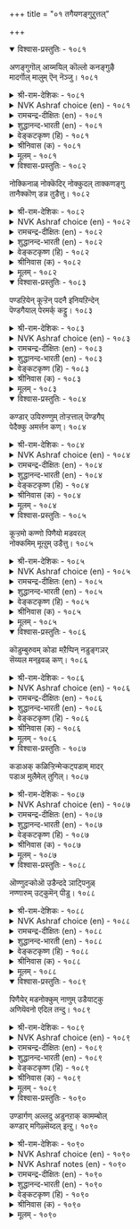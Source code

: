 +++
title = "०१ तगैयणङ्गुऱुत्तल्"

+++


<details open><summary>विश्वास-प्रस्तुतिः - १०८१</summary>

अणङ्गुगॊल् आय्मयिल् कॊल्लो कनङ्गुऴै  
मादर्गॊल् मालुम् ऎन् नॆञ्जु।      १०८१
</details>

<details><summary>श्री-राम-देशिकः - १०८१</summary>

रम्यकेशवती चेयं मयूरी किमु देवता ।  
अथवा मानुषीत्येवं प्राप्नोति मे मनः ॥ १०८१॥
</details>

<details><summary>NVK Ashraf choice (en) - १०८१</summary>

१०८१
"A goddess, a rare peahen or a woman
Decked with jewels?" My heart is amazed! *
(P.S. Sundaram)
</details>

<details><summary>रामचन्द्र-दीक्षितः (en) - १०८१</summary>

1081 aṇaṅkukol āymayil kollō kaṉaṅkuḻai  
mātarkol mālumeṉ neñcu.

1081\. Is this a goddess fair? Or is it a rare peacock? Or, is it a mortal with heavy ear-rings? My mind is perplexed in the extreme.  
</details>

<details><summary>शुद्धानन्द-भारती (en) - १०८१</summary>

1\. அணங்குகொல் ஆய்மயில் கொல்லோ கனங்குழை  
மாதர்கொல் மாலும்என் நெஞ்சு.  
Is it an angel? A fair peacock  
Or jewelled belle? To my mind a shock!        1081  
</details>

<details><summary>वेङ्कटकृष्ण (हि) - १०८१</summary>

1081
क्या यह है देवांगना, या सुविशेष मयूर ।  
या नारी कुंड़ल-सजी, मन है भ्रम में चूर ॥
</details>

<details><summary>श्रीनिवास (क) - १०८१</summary>

1081. (इवळु) देवकन्निकॆयो, आय्दुतन्द विशिष्टवाद नविलो, दट्टवाद केश राशियिन्द अलङ्करिसल्पट्ट मानव स्त्रीयो, (ऎन्दु) नन्न हृदयवु भ्रमितवागिदॆ.

</details>

<details><summary>मूलम् - १०८१</summary>

अणङ्गुगॊल् आय्मयिल् कॊल्लो कऩङ्गुऴै
मादर्गॊल् मालुम् ऎऩ् नॆञ्जु। १०८१
</details>

<details open><summary>विश्वास-प्रस्तुतिः - १०८२</summary>

नोक्किनाळ् नोक्कॆदिर् नोक्कुदल् ताक्कणङ्गु  
तानैक्कॊण् डन्न तुडैत्तु।       १०८२
</details>

<details><summary>श्री-राम-देशिकः - १०८२</summary>

मया दृष्टा रमणी यत्पुनर्मां च पश्यति ।  
सैन्येन सह मां योद्धुं कि प्रापदिति तद्वभौ ॥ १०८२॥
</details>

<details><summary>NVK Ashraf choice (en) - १०८२</summary>

१०८२
She returns my look with looks that strike
Like darts of an armed angel.
(N.V.K. Ashraf), (K. Krishnaswamy & Vijaya Ramkumar)
</details>

<details><summary>रामचन्द्र-दीक्षितः (en) - १०८२</summary>

1082 nōkkiṉāḷ nōkketir nōkkutal tākkaṇaṅku  
tāṉaikkoṇ ṭaṉṉatu uṭaittu.

1082\. The glance she returns for mine resembles that of a terrible goddess leading an army.  
</details>

<details><summary>शुद्धानन्द-भारती (en) - १०८२</summary>

2\. நோக்கினாள் நோக்கெதிர் நோக்குதல் தாக்கணங்கு  
தானைக்கொண் டன்னது உடைத்து.  
The counter glances of this belle  
Are armied dart of the Love-Angel.        1082  
</details>

<details><summary>वेङ्कटकृष्ण (हि) - १०८२</summary>

1082
दृष्टि मिलाना सुतनु का, होते दृष्टि-निपान ।  
हो कर खुद चँडी यथा, चढ़ आये दल साथ ॥
</details>

<details><summary>श्रीनिवास (क) - १०८२</summary>

1082. सौन्दर्यद राशियाद ई हॆण्णु नन्न नोटक्कॆ प्रतियागि बीरिद नोटवु-देवकन्निकॆयु आक्रमण नडॆसलु ताने सैन्यदॊन्दिगॆ ऎदुरागुत्तिरुवन्तॆ तोरुत्तिदॆ.

</details>

<details><summary>मूलम् - १०८२</summary>

नोक्किऩाळ् नोक्कॆदिर् नोक्कुदल् ताक्कणङ्गु
ताऩैक्कॊण् डऩ्ऩ तुडैत्तु। १०८२
</details>

<details open><summary>विश्वास-प्रस्तुतिः - १०८३</summary>

पण्डऱियेन् कूऱ्ऱॆन् पदनै इनियऱिन्देन्  
पॆण्डगैयाल् पेरमर्क् कट्टु।       १०८३
</details>

<details><summary>श्री-राम-देशिकः - १०८३</summary>

अन्तको न मया पूर्व दृष्टः, पश्यामि संप्रति ।  
क्रूराक्षश्चाङ्गनारूपो जीवत्येष न संशयः ॥ १०८३॥
</details>

<details><summary>NVK Ashraf choice (en) - १०८३</summary>

१०८३
I never knew yama before, but now I realize
That it is feminine and has warring eyes. *
(K. Kannan)
</details>

<details><summary>रामचन्द्र-दीक्षितः (en) - १०८३</summary>

1083 paṇṭaṟiyēṉ kūṟṟueṉ pataṉai iṉiyaṟintēṉ  
peṇṭakaiyāl pēramark kaṭṭu.

1083\. The god of death I never knew. Now I behold him in the shape of this woman with battling eyes.  
</details>

<details><summary>शुद्धानन्द-भारती (en) - १०८३</summary>

3\. பண்டறியேன் கூறறென் பதனை இனியறிந்தேன்  
பெண்டகையால் பேரமர்க் கட்டு.  
Not known before - I spy Demise  
In woman's guise with battling eyes.        1083  
</details>

<details><summary>वेङ्कटकृष्ण (हि) - १०८३</summary>

1083
पहले देखा है नहीं, अब देखा यम कौन ।  
लडते विशाल नेत्रयुत, वह है स्त्री-गुण-भौन ॥
</details>

<details><summary>श्रीनिवास (क) - १०८३</summary>

1083. ई हिन्दॆ कालनन्नु कण्णु अरियॆनु. ईग कण्डु अरितॆनु; अदु हॆण्तनद सहायदिन्द होराट नडॆसुव कण्णुळ्ळदु ऎन्दु.

</details>

<details><summary>मूलम् - १०८३</summary>

पण्डऱियेऩ् कूऱ्ऱॆऩ् पदऩै इऩियऱिन्देऩ्
पॆण्डगैयाल् पेरमर्क् कट्टु। १०८३
</details>

<details open><summary>विश्वास-प्रस्तुतिः - १०८४</summary>

कण्डार् उयिरुण्णुम् तोऱ्ऱत्ताल् पॆण्डगैप्  
पेदैक्कु अमर्त्तन कण्।       १०८४
</details>

<details><summary>श्री-राम-देशिकः - १०८४</summary>

नारीगुणसमेतायास्तस्यास्ते क्रूरचक्षुषी ।  
द्रष्टणां प्राणनाशार्थमुद्युक्ते तिष्ठतः सदा ॥ १०८४॥
</details>

<details><summary>NVK Ashraf choice (en) - १०८४</summary>

१०८४
She may have that feminine grace
But her look sucks life out of men who gaze. *
(N.V.K. Ashraf), ( Shuddhananda Bharatiar)
</details>

<details><summary>रामचन्द्र-दीक्षितः (en) - १०८४</summary>

1084 kaṇṭār uyiruṇṇum tōṟṟattāl peṇtakaip  
pētaikku amarttaṉa kaṇ.

1084\. The cruel eyes of this woman seem to devour the lives of those on whom they fall.  
</details>

<details><summary>शुद्धानन्द-भारती (en) - १०८४</summary>

4\. கண்டார் உயிருண்ணும் தோற்றத்தால் பெண்டகைப்  
பேதைக்கு அமர்த்தன கண்.  
This artless dame has darting eyes  
That drink the life of men who gaze.        1084  
</details>

<details><summary>वेङ्कटकृष्ण (हि) - १०८४</summary>

1084
मुग्धा इस स्त्री-रत्न के, दिखी दृगों की रीत ।  
खाते दर्शक-प्राण हैं, यों है गुण विपरीत ॥
</details>

<details><summary>श्रीनिवास (क) - १०८४</summary>

1084. हॆण्णिगॆ सहजवाद गुणदिन्द शोभिसुव ई बालॆय कण्णुगळु तम्मन्नु कण्डवर प्राणवन्ने हीरुवन्तॆ होराट नडॆसुत्तिवॆ.

</details>

<details><summary>मूलम् - १०८४</summary>

कण्डार् उयिरुण्णुम् तोऱ्ऱत्ताल् पॆण्डगैप्
पेदैक्कु अमर्त्तऩ कण्। १०८४
</details>

<details open><summary>विश्वास-प्रस्तुतिः - १०८५</summary>

कूऱ्ऱमो कण्णो पिणैयो मडवरल्  
नोक्कमिम् मूऩ्ऱुम् उडैत्तु।       १०८५
</details>

<details><summary>श्री-राम-देशिकः - १०८५</summary>

किं वान्तकः किमु मृगी किन्तु स्यान्नेत्रमेव वा ।  
त्रयाणामपि सदृश्यं दृष्टयामस्यास्तु दृश्यते ॥ १०८५॥
</details>

<details><summary>NVK Ashraf choice (en) - १०८५</summary>

१०८५
Is it death's dart, or eye's beams, or fawn's glance?
Her look has all these three. *
(G.U. Pope)
</details>

<details><summary>रामचन्द्र-दीक्षितः (en) - १०८५</summary>

1085 kūṟṟamō kaṇṇō piṇaiyō maṭavaral  
nōkkamim mūṉṟum uṭaittu.

1085\. Oh, how the death-dealing antelope-eyes of the lady charm and puzzle me!  
</details>

<details><summary>शुद्धानन्द-भारती (en) - १०८५</summary>

5\. கூற்றமோ கண்ணோ பிணையோ மடவரல்  
நோக்கம்இம் மூன்றும் உடைத்து.  
Is it death, eye or doe? All three  
In winsome woman's look I see.        1085  
</details>

<details><summary>वेङ्कटकृष्ण (हि) - १०८५</summary>

1085
क्या यम है, या आँख है, या है मृगी सुरंग ।  
इस मुग्धा की दृष्टि में, है तीनों का ढंग ॥
</details>

<details><summary>श्रीनिवास (क) - १०८५</summary>

1085. कालनो, कण्णो, हरिणियो?- ई ऎळॆय हॆण्णिन नोटदल्लि ई मूरु भावगळू तुम्बिकॊण्डिवॆ.

</details>

<details><summary>मूलम् - १०८५</summary>

कूऱ्ऱमो कण्णो पिणैयो मडवरल्
नोक्कमिम् मूऩ्ऱुम् उडैत्तु। १०८५
</details>

<details open><summary>विश्वास-प्रस्तुतिः - १०८६</summary>

कॊडुम्बुरुवम् कोडा मऱैप्पिन् नडुङ्गञर्  
सॆय्यल मन्इवळ् कण्।       १०८६
</details>

<details><summary>श्री-राम-देशिकः - १०८६</summary>

भ्ररस्यास्त्वार्जवं प्राप्य वक्रतां यदि मुञ्चति ।  
तस्यास्तदा दृष्टिपातं सा नूनं मयि वारयेत् ॥ १०८६॥
</details>

<details><summary>NVK Ashraf choice (en) - १०८६</summary>

१०८६
It’s only when her callous eyebrows bend and veil her eyes
That my heart’s flutters cease. *
(K.R. Srinivasa Iyengar)
</details>

<details><summary>रामचन्द्र-दीक्षितः (en) - १०८६</summary>

1086 koṭumpuruvam kōṭā maṟaippiṉ naṭuṅkañar  
ceyyala maṉivaḷ kaṇ.

1086\. Her cruel eyes, had they not been shaded by her brows, would have made me quail and shudder.  
</details>

<details><summary>शुद्धानन्द-भारती (en) - १०८६</summary>

6\. கொடும்புருவம் கோடா மறைப்பின் நடுங்கஞர்  
செய்யல மன்இவள் கண்.  
If cruel brows unbent, would screen  
Her eyes won't cause me trembling pain.        1086  
</details>

<details><summary>वेङ्कटकृष्ण (हि) - १०८६</summary>

1086
ऋजु हो टेढ़ी भृकुटियाँ, मना करें दे छाँह ।  
तो इसकी आँखें मुझे, हिला, न लेंगी आह ॥
</details>

<details><summary>श्रीनिवास (क) - १०८६</summary>

1086. ई ऎळॆवॆण्णिन कॊङ्कि बागिद हुब्बुगळु, कॊङ्कदॆ अवळ कण्णुगळन्नु, तन्न मरॆयल्लि अडगिसिकॊण्डरॆ, अवु ननगॆ नडुक हुट्टिसुवन्थ वेदनॆगॆ गुरि माडलारवु.

</details>

<details><summary>मूलम् - १०८६</summary>

कॊडुम्बुरुवम् कोडा मऱैप्पिऩ् नडुङ्गञर्
सॆय्यल मऩ्इवळ् कण्। १०८६
</details>

<details open><summary>विश्वास-प्रस्तुतिः - १०८७</summary>

कडाअक् कळिऱ्ऱिन्मेऱ्कट्पडाम् मादर्  
पडाअ मुलैमेल् तुगिल्।       १०८७
</details>

<details><summary>श्री-राम-देशिकः - १०८७</summary>

प्रङ्गनाधनवक्षाजच्छादक पट्टवस्त्रकम् ।  
प्रत्तेभकायसञ्च्छन्नमुखवस्त्रसमं भवेत् ॥ १०८७॥
</details>

<details><summary>NVK Ashraf choice (en) - १०८७</summary>

१०८७
Like the veil over the face of a rutting elephant
Is the vest that veils her buxom breasts.
( Shuddhananda Bharatiar), (N.V.K. Ashraf)
</details>

<details><summary>रामचन्द्र-दीक्षितः (en) - १०८७</summary>

1087 kaṭāak kaḷiṟṟiṉmēl kaṭpaṭām mātar  
paṭāa mulaimēl tukil.

1087\. The garment over the ample swell of her bosom is like the cloth on the face of a wild elephant.  
</details>

<details><summary>शुद्धानन्द-भारती (en) - १०८७</summary>

7\. கடாஅக் களிற்றின்மேல் கட்படாம் மாதர்  
படாஅ முலைமேல் துகில்.  
Vest on the buxom breast of her  
Looks like rutting tusker's eye-cover.        1087  
</details>

<details><summary>वेङ्कटकृष्ण (हि) - १०८७</summary>

1087
अनत कुचों पर नारि के, पड़ा रहा जो पाट ।  
मद-गज के दृग ढ़ांकता, मुख-पट सम वह ठाट ॥
</details>

<details><summary>श्रीनिवास (क) - १०८७</summary>

1087. ई ऎळॆवॆण्णिन निमिरिनिन्त कठिण कुचगळ मेलॆ मरॆमाडिद वस्त्रवु मदिसिदानॆय मेलॆ हॊदॆसिद मुख वस्त्रवन्नु होलुत्तिदॆ.

</details>

<details><summary>मूलम् - १०८७</summary>

कडाअक् कळिऱ्ऱिऩ्मेऱ् कट्पडाम् मादर्
पडाअ मुलैमेल् तुगिल्। १०८७
</details>

<details open><summary>विश्वास-प्रस्तुतिः - १०८८</summary>

ऒण्णुदऱ्कोऒ उडैन्ददे ञाट्पिनुळ्  
नण्णारुम् उट्कुमॆन् पीडु।       १०८८
</details>

<details><summary>श्री-राम-देशिकः - १०८८</summary>

समरे शत्रुवित्रासहेतुभृतं बलं मम ।  
रमणीरम्यफालेन नृनमासीत् पराजितम् ॥ १०८८॥
</details>

<details><summary>NVK Ashraf choice (en) - १०८८</summary>

१०८८
Ah, there goes all my might which foes dread in fight,
When I face her brows beaming bright!
(K. Krishnaswamy & Vijaya Ramkumar), (G.U. Pope)
</details>

<details><summary>रामचन्द्र-दीक्षितः (en) - १०८८</summary>

1088 oṇṇutaṟ kōo uṭaintatē ñāṭpiṉuḷ  
naṇṇārum uṭkumeṉ pīṭu.

1088\. My might which has struck terror in the heart of the foe who has only heard of my prowess lies overthrown before her splendid face.  
</details>

<details><summary>शुद्धानन्द-भारती (en) - १०८८</summary>

8\. ஒண்ணுதற் கோஒ உடைந்ததே ஞாட்பினுள்  
நண்ணாரும் உட்கும்என் பீடு.  
Ah these fair brows shatter my might  
Feared by foemen yet to meet.        1088  
</details>

<details><summary>वेङ्कटकृष्ण (हि) - १०८८</summary>

1088
उज्जवल माथे से अहो, गयी शक्ति वह रीत ।  
भिड़े बिना रण-भूमि में, जिससे रिपु हों भीत ॥
</details>

<details><summary>श्रीनिवास (क) - १०८८</summary>

1088. युद्द कणदल्लि ऎदुराळिगळु केळि भय पडुवन्थ नन्न पराक्रमवु, इवळ प्रकाशमान कण्णुगळ दाळियिन्द सोलन्नु अनुभविसुत्तिदॆयल्ल!

</details>

<details><summary>मूलम् - १०८८</summary>

ऒण्णुदऱ् कोऒ उडैन्ददे ञाट्पिऩुळ्
नण्णारुम् उट्कुमॆऩ् पीडु। १०८८
</details>

<details open><summary>विश्वास-प्रस्तुतिः - १०८९</summary>

पिणैयेर् मडनोक्कुम् नाणुम् उडैयाट्कु  
अणियॆवनो एदिल तन्दु।       १०८९
</details>

<details><summary>श्री-राम-देशिकः - १०८९</summary>

हरिणीदृष्टिसदृशदृष्टया प्रकृतिलज्जया ।  
सहिताया रमण्यास्तु मण्डनैर्मण्डनं वृथा ॥ १०८९॥
</details>

<details><summary>NVK Ashraf choice (en) - १०८९</summary>

१०८९
What use are jewels to a damsel
Adorned with modesty and meek looks of a hind? *
(W.H. Drew and J. Lazarus)
</details>

<details><summary>रामचन्द्र-दीक्षितः (en) - १०८९</summary>

1089 piṇaiyēr maṭanōkkum nāṇum uṭaiyāṭku  
aṇiyavaṉō ētila tantu.

1089\. What need of ornament has this lady of modesty, adorned with the glances of an antelope?  
</details>

<details><summary>शुद्धानन्द-भारती (en) - १०८९</summary>

9\. பிணையேர் மடநோக்கும் நாணும் உடையாட்கு  
அணிஎவனோ ஏதில தந்து.  
Which jewel can add to her beauty  
With fawn-like looks and modesty?        1089  
</details>

<details><summary>वेङ्कटकृष्ण (हि) - १०८९</summary>

1089
सरल दृष्टि हरिणी सदृश, औ’ रखती जो लाज ।  
उसके हित गहने बना, पहनाना क्या काज ॥
</details>

<details><summary>श्रीनिवास (क) - १०८९</summary>

1089. हरिणवन्नु होलुव कण्णोटवू लज्जॆयू उळ्ळ इवळिगॆ (ई ऎळॆवॆण्णिगॆ) इतर आभरणगळिन्द अलङ्करिसलेकॆ?

</details>

<details><summary>मूलम् - १०८९</summary>

पिणैयेर् मडनोक्कुम् नाणुम् उडैयाट्कु
अणियॆवऩो एदिल तन्दु। १०८९
</details>

<details open><summary>विश्वास-प्रस्तुतिः - १०९०</summary>

उण्डार्गण् अल्लदु अडुनऱाक् कामम्बोल्  
कण्डार् मगिऴ्सॆय्दल् इऩ्ऱु।      १०९०
</details>

<details><summary>श्री-राम-देशिकः - १०९०</summary>

कामो यथा स्वद्रष्टणां विषयोऽपि मुदावहः ।  
न तथा मदिरा, किन्तु मोदयेत् प्रायिनं परम् ॥ १०९०॥
</details>

<details><summary>NVK Ashraf choice (en) - १०९०</summary>

१०९०
Wine delights only when imbibed,
But never at mere look like love! *
(V.V.S. Aiyar), (P.S. Sundaram)
</details>

<details><summary>NVK Ashraf notes (en) - १०९०</summary>

१०९०. Compare with १२०१: “Love is sweeter than wine; its mere thought intoxicates” - (P.S. Sundaram) and with also १२८१: “To please with the thought and delight with the sight, belongs not to liquor but love” - (P.S. Sundaram)
</details>

<details><summary>रामचन्द्र-दीक्षितः (en) - १०९०</summary>

1090 uṇṭārkaṇ allatu aṭunaṟāk kāmampōl  
kaṇṭār makiḻceytal iṉṟu.

1090\. Wine intoxicates the person when only drunk but love inebriates the soul even by a mere look.  
</details>

<details><summary>शुद्धानन्द-भारती (en) - १०९०</summary>

10\. உண்டார்கண் அல்லது அடுநறாக் காமம்போல்  
கண்டார் மகிழ்செய்தல் இன்று.  
To the drunk alone is wine delight  
Nothing delights like love at sight.        1090  
</details>

<details><summary>वेङ्कटकृष्ण (हि) - १०९०</summary>

1090
हर्षक है केवल उसे, जो करता है पान ।  
दर्शक को हर्षक नहीं, मधु तो काम समान ॥
</details>

<details><summary>श्रीनिवास (क) - १०९०</summary>

1090. मद्यवु तन्नन्नु रुचि नोडिदवरिगल्लदॆ कामदन्तॆ कण्डवरिगॆल्ल मादकतॆयन्नु तरुवुदिल्ल.
</details>

<details><summary>मूलम् - १०९०</summary>

उण्डार्गण् अल्लदु अडुनऱाक् कामम्बोल्
कण्डार् मगिऴ्सॆय्दल् इऩ्ऱु। १०९०
</details>

